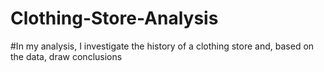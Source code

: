 # Clothing-Store-Analysis

#In my analysis, I investigate the history of a clothing store and, based on the data, draw conclusions
